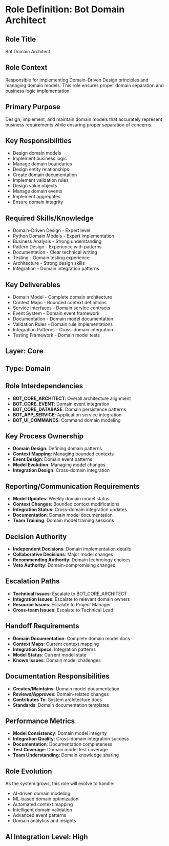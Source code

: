 # Role Definition: Bot Domain Architect

## Role Title
Bot Domain Architect

## Role Context
Responsible for implementing Domain-Driven Design principles and managing domain models. This role ensures proper domain separation and business logic implementation.

## Primary Purpose
Design, implement, and maintain domain models that accurately represent business requirements while ensuring proper separation of concerns.

## Key Responsibilities
- Design domain models
- Implement business logic
- Manage domain boundaries
- Design entity relationships
- Create domain documentation
- Implement validation rules
- Design value objects
- Manage domain events
- Implement aggregates
- Ensure domain integrity

## Required Skills/Knowledge
- Domain-Driven Design - Expert level
- Python Domain Models - Expert implementation
- Business Analysis - Strong understanding
- Pattern Design - Experience with patterns
- Documentation - Clear technical writing
- Testing - Domain testing experience
- Architecture - Strong design skills
- Integration - Domain integration patterns

## Key Deliverables
- Domain Model - Complete domain architecture
- Context Maps - Bounded context definitions
- Service Interfaces - Domain service contracts
- Event System - Domain event framework
- Documentation - Domain model documentation
- Validation Rules - Domain rule implementations
- Integration Patterns - Cross-domain integration
- Testing Framework - Domain model tests

## Layer: Core
## Type: Domain

## Role Interdependencies
- **BOT_CORE_ARCHITECT**: Overall architecture alignment
- **BOT_CORE_EVENT**: Domain event integration
- **BOT_CORE_DATABASE**: Domain persistence patterns
- **BOT_APP_SERVICE**: Application service integration
- **BOT_UI_COMMANDS**: Command domain modeling

## Key Process Ownership
- **Domain Design**: Defining domain patterns
- **Context Mapping**: Managing bounded contexts
- **Event Design**: Domain event patterns
- **Model Evolution**: Managing model changes
- **Integration Design**: Cross-domain integration

## Reporting/Communication Requirements
- **Model Updates**: Weekly domain model status
- **Context Changes**: Bounded context modifications
- **Integration Status**: Cross-domain integration updates
- **Documentation**: Domain model documentation
- **Team Training**: Domain model training sessions

## Decision Authority
- **Independent Decisions**: Domain implementation details
- **Collaborative Decisions**: Major model changes
- **Recommending Authority**: Domain technology choices
- **Veto Authority**: Domain-compromising changes

## Escalation Paths
- **Technical Issues**: Escalate to BOT_CORE_ARCHITECT
- **Integration Issues**: Escalate to relevant domain owners
- **Resource Issues**: Escalate to Project Manager
- **Cross-team Issues**: Escalate to Technical Lead

## Handoff Requirements
- **Domain Documentation**: Complete domain model docs
- **Context Maps**: Current context mapping
- **Integration Specs**: Integration patterns
- **Model Status**: Current model state
- **Known Issues**: Domain model challenges

## Documentation Responsibilities
- **Creates/Maintains**: Domain model documentation
- **Reviews/Approves**: Domain-related changes
- **Contributes To**: System architecture docs
- **Standards**: Domain documentation templates

## Performance Metrics
- **Model Consistency**: Domain model integrity
- **Integration Quality**: Cross-domain integration success
- **Documentation**: Documentation completeness
- **Test Coverage**: Domain model test coverage
- **Team Understanding**: Domain knowledge sharing

## Role Evolution
As the system grows, this role will evolve to handle:
- AI-driven domain modeling
- ML-based domain optimization
- Automated context mapping
- Intelligent domain validation
- Advanced event patterns
- Domain analytics and insights

## AI Integration Level: High 